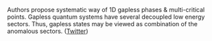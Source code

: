 
Authors propose systematic way of 1D gapless phases & multi-critical points. Gapless quantum systems have several decoupled low energy sectors. Thus, gapless states may be viewed as combination of the anomalous sectors. ([Twitter](https://twitter.com/JoshuahHeath/status/1208038905351532546))
